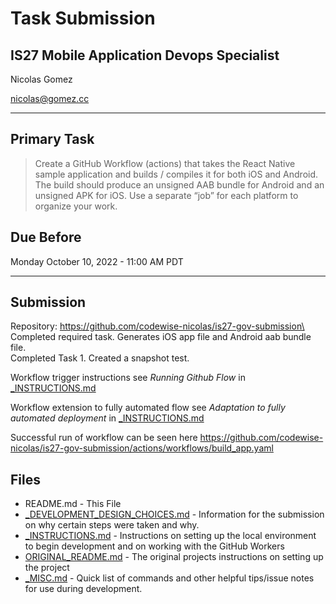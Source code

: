 # Task Submission 
## IS27 Mobile Application Devops Specialist


Nicolas Gomez

nicolas@gomez.cc

---

## Primary Task
> Create a GitHub Workflow (actions) that takes the React Native sample application and builds / compiles it for both iOS and Android. The build should produce an unsigned AAB bundle for Android and an unsigned APK for iOS. Use a separate “job” for each platform to organize your work. 


## Due Before
Monday October 10, 2022 - 11:00 AM PDT


---
## Submission
Repository: https://github.com/codewise-nicolas/is27-gov-submission\
Completed required task. Generates iOS app file and Android aab bundle file.\
Completed Task 1. Created a snapshot test.

Workflow trigger instructions see *Running Github Flow* in [_INSTRUCTIONS.md](_INSTRUCTIONS.md#running-github-flow)

Workflow extension to fully automated flow see *Adaptation to fully automated deployment* in [_INSTRUCTIONS.md](_INSTRUCTIONS.md#adaptation-to-fully-automated-deployment)

Successful run of workflow can be seen here https://github.com/codewise-nicolas/is27-gov-submission/actions/workflows/build_app.yaml



## Files
- README.md - This File
- [_DEVELOPMENT_DESIGN_CHOICES.md](_DEVELOPMENT_DESIGN_CHOICES.md) - Information for the submission on why certain steps were taken and why.
- [_INSTRUCTIONS.md](_INSTRUCTIONS.md) - Instructions on setting up the local environment to begin development and on working with the GitHub Workers
- [ORIGINAL_README.md](ORIGINAL_README.md) - The original projects instructions on setting up the project
- [_MISC.md](_MISC.md) - Quick list of commands and other helpful tips/issue notes for use during development.